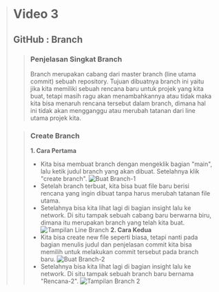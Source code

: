 ># **Video 3**
>## **GitHub : Branch**
>
>>### **Penjelasan Singkat Branch**
>> Branch merupakan cabang dari master branch (line utama commit) sebuah repository. Tujuan dibuatnya branch ini yaitu jika kita memiliki sebuah rencana baru untuk projek yang kita buat, tetapi masih ragu akan menambahkannya atau tidak maka kita bisa menaruh rencana tersebut dalam branch, dimana hal ini tidak akan mengganggu atau merubah tatanan dari line utama projek kita.
>
>>### **Create Branch**
>> **1. Cara Pertama**
>> - Kita bisa membuat branch dengan mengeklik bagian "main", lalu ketik judul branch yang akan dibuat. Setelahnya klik "create branch".
>> ![Buat Branch-1](https://github.com/uliviaembun/Photos/blob/main/Screenshot%20(314).png)
>> - Setelah branch terbuat, kita bisa buat file baru berisi rencana yang ingin dibuat tanpa harus merubah tatanan file utama.
>> - Setelahnya bisa kita lihat lagi di bagian insight lalu ke network. Di situ tampak sebuah cabang baru berwarna biru, dimana itu merupakan branch yang telah kita buat.
>> ![Tampilan Line Branch](https://github.com/uliviaembun/Photos/blob/main/Screenshot%20(317).png)
>>**2. Cara Kedua**
>> - Kita bisa create new file seperti biasa, tetapi nanti pada bagian menulis judul dan penjelasan commit kita bisa memilih untuk melakukan commit tersebut pada branch baru.
>> ![Buat Branch-2](https://github.com/uliviaembun/Photos/blob/main/Screenshot%20(319).png)
>> - Setelahnya bisa kita lihat lagi di bagian insight lalu ke network. Di situ tampak sebuah branch baru bernama "Rencana-2".
>> ![Tampilan Branch 2](https://github.com/uliviaembun/Photos/blob/main/Screenshot%20(320).png)
